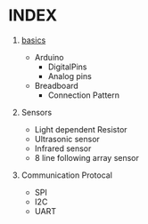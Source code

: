 # INDEX

1) <a href="#basics">basics</a>
    * Arduino
        * DigitalPins
        * Analog pins
    + Breadboard
        * Connection Pattern
        
2) Sensors
    * Light dependent Resistor
    * Ultrasonic sensor
    * Infrared sensor
    *  8 line following array sensor 
    
    
3) Communication Protocal
    * SPI
    * I2C
    * UART
